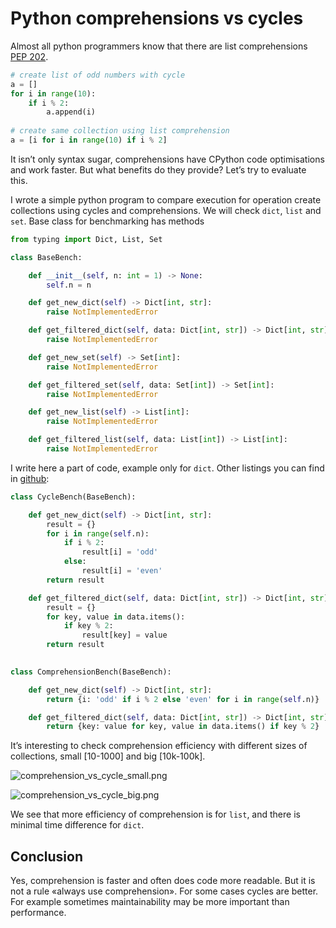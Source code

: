 # Python comprehensions vs cycles

Almost all python programmers know that there are list comprehensions [PEP 202](https://www.python.org/dev/peps/pep-0202/).

```python
# create list of odd numbers with cycle
a = []
for i in range(10):
    if i % 2:
        a.append(i)
    
# create same collection using list comprehension
a = [i for i in range(10) if i % 2]
```

It isn’t only syntax sugar, comprehensions have CPython code optimisations and work faster. But what benefits do they provide? Let’s try to evaluate this.

I wrote a simple python program to compare execution for operation create collections using cycles and comprehensions. We will check `dict`, `list` and `set`. Base class for benchmarking has methods

```python
from typing import Dict, List, Set

class BaseBench:

    def __init__(self, n: int = 1) -> None:
        self.n = n

    def get_new_dict(self) -> Dict[int, str]:
        raise NotImplementedError

    def get_filtered_dict(self, data: Dict[int, str]) -> Dict[int, str]:
        raise NotImplementedError

    def get_new_set(self) -> Set[int]:
        raise NotImplementedError

    def get_filtered_set(self, data: Set[int]) -> Set[int]:
        raise NotImplementedError

    def get_new_list(self) -> List[int]:
        raise NotImplementedError

    def get_filtered_list(self, data: List[int]) -> List[int]:
        raise NotImplementedError
```

I write here a part of code, example only for `dict`. Other listings you can find in [github](https://github.com/z0rr0/blog/blob/main/posts/comprehensions-vs-cycles/comprehensions-vs-cycles.py):

```python
class CycleBench(BaseBench):

    def get_new_dict(self) -> Dict[int, str]:
        result = {}
        for i in range(self.n):
            if i % 2:
                result[i] = 'odd'
            else:
                result[i] = 'even'
        return result

    def get_filtered_dict(self, data: Dict[int, str]) -> Dict[int, str]:
        result = {}
        for key, value in data.items():
            if key % 2:
                result[key] = value
        return result
    

class ComprehensionBench(BaseBench):

    def get_new_dict(self) -> Dict[int, str]:
        return {i: 'odd' if i % 2 else 'even' for i in range(self.n)}

    def get_filtered_dict(self, data: Dict[int, str]) -> Dict[int, str]:
        return {key: value for key, value in data.items() if key % 2}
```

It’s interesting to check comprehension efficiency with different sizes of collections, small [10-1000] and big [10k-100k].


![comprehension_vs_cycle_small.png](https://cdn.hashnode.com/res/hashnode/image/upload/v1630440985004/lPtbPxeC0.png)

![comprehension_vs_cycle_big.png](https://cdn.hashnode.com/res/hashnode/image/upload/v1630440999006/7ZC-kzC7y.png)

We see that more efficiency of comprehension is for `list`, and there is minimal time difference for `dict`.

## Conclusion

Yes, comprehension is faster and often does code more readable. But it is not a rule «always use comprehension». For some cases cycles are better. For example sometimes maintainability may be more important than performance.